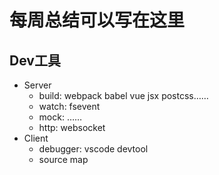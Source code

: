# 每周总结可以写在这里
## Dev工具
- Server
    - build: webpack babel vue jsx postcss……
    - watch: fsevent
    - mock: ……
    - http: websocket
- Client
    - debugger: vscode devtool
    - source map